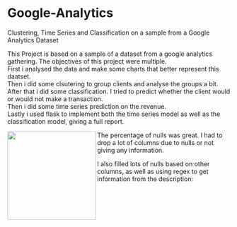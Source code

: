 # Google-Analytics
Clustering, Time Series and Classification on a sample from a Google Analytics Dataset




This Project is based on a sample of a dataset from a google analytics gathering. The objectives of this project were multiple.\
First i analysed the data and make some charts that better represent this daatset.\
Then i did some clsutering to group clients and analyse the groups a bit.\
After that i did some classification. I tried to predict whether the client would or would not make a transaction.\
Then i did some time series prediction on the revenue.\
Lastly i used flask to implement both the time series model as well as the classification model, giving a full report.



<img align="left"  width="200" height="200" src="https://user-images.githubusercontent.com/70241561/121459127-0f531780-c981-11eb-8f13-703b65579d6a.pn"> 




The percentage of nulls was great. I had to drop a lot of columns due to nulls or not giving any information.


I also filled lots of nulls based on other columns, as well as using regex to get information from the description: 

<p>&nbsp;</p> 
<p>&nbsp;</p>
<p>&nbsp;</p>
<p>&nbsp;</p>
<p>&nbsp;</p>
<p>&nbsp;</p>
<p>&nbsp;</p>
<p>&nbsp;</p>
